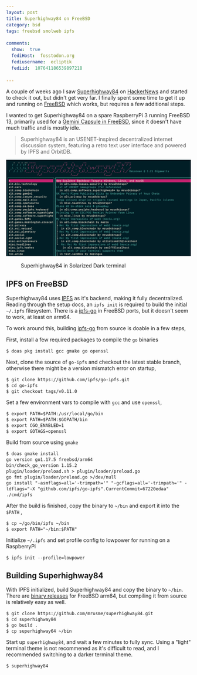 ```yaml
---
layout: post
title: Superhighway84 on FreeBSD
category: bsd
tags: freebsd smolweb ipfs

comments:
  show:  true
  fediHost:  fosstodon.org
  fediusername:  ecliptik
  fediid:  107641186539897218

---
```


A couple of weeks ago I saw [Superhighway84](https://マリウス.com/superhighway84/) on [HackerNews](https://news.ycombinator.com/item?id=28453165) and started to check it out, but didn't get very far. I finally spent some time to get it up and running on [FreeBSD](https://www.freebsd.org) which works, but requires a few additional steps.

I wanted to get Superhighway84 on a spare RaspberryPi 3 running FreeBSD 13, primarily used for a [Gemini Capsule in FreeBSD](https://www.ecliptik.com/Gemini-Capsule-in-a-FreeBSD-Jail/), since it doesn't have much traffic and is mostly idle.

> Superhighway84 is an USENET-inspired decentralized internet discussion system, featuring a retro text user interface and powered by IPFS and OrbitDB.

![Superhighway84](/assets/images/posts/superhighway84/superhighway84.png)
<figure><figcaption>Superhighway84 in Solarized Dark terminal</figcaption></figure>

## IPFS on FreeBSD

Superhighway84 uses [IPFS](https://ipfs.io) as it's backend, making it fully decentralized. Reading through the setup docs, an `ipfs init` is required to build the initial `~/.ipfs` filesystem. There is a [ipfs-go](https://www.freshports.org/sysutils/ipfs-go/) in FreeBSD ports, but it doesn't seem to work, at least on arm64.

To work around this, building [ipfs-go](https://github.com/ipfs/go-ipfs) from source is doable in a few steps,

First, install a few required packages to compile the `go` binaries

```shell
$ doas pkg install gcc gmake go openssl
```

Next, clone the source of `go-ipfs` and checkout the latest stable branch, otherwise there might be a version mismatch error on startup,
```shell
$ git clone https://github.com/ipfs/go-ipfs.git
$ cd go-ipfs
$ git checkout tags/v0.11.0
```

Set a few environment vars to compile with `gcc` and use `openssl`,

```shell
$ export PATH=$PATH:/usr/local/go/bin
$ export PATH=$PATH:$GOPATH/bin
$ export CGO_ENABLED=1
$ export GOTAGS=openssl
```

Build from source using `gmake`

```shell
$ doas gmake install
go version go1.17.5 freebsd/arm64
bin/check_go_version 1.15.2
plugin/loader/preload.sh > plugin/loader/preload.go
go fmt plugin/loader/preload.go >/dev/null
go install "-asmflags=all='-trimpath='" "-gcflags=all='-trimpath='" -ldflags="-X "github.com/ipfs/go-ipfs".CurrentCommit=67220edaa" ./cmd/ipfs
```

After the build is finished, copy the binary to `~/bin` and export it into the `$PATH` ,

```shell
$ cp ~/go/bin/ipfs ~/bin
$ export PATH="~/bin:$PATH"
```

Initialize `~/.ipfs` and set profile config to lowpower for running on a RaspberryPi

```shell
$ ipfs init --profile=lowpower
```

## Building Superhighway84

With IPFS initialized, build Superhighway84 and copy the binary to `~/bin`. There are [binary releases](https://github.com/mrusme/superhighway84/releases/tag/v0.0.11) for FreeBSD arm64, but compiling it from source is relatively easy as well.

```shell
$ git clone https://github.com/mrusme/superhighway84.git
$ cd superhighway84
$ go build .
$ cp superhighway64 ~/bin
```

Start up `superhighway84`, and wait a few minutes to fully sync. Using a "light" terminal theme is not recommened as it's difficult to read, and I recommended switching to a darker terminal theme.

```shell
$ superhighway84
```
